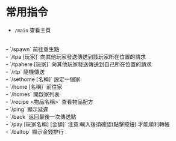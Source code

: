 # 常用指令
- `/main` 查看主頁
<br>
- `/spawn` 前往重生點
<br>
- `/tpa [玩家]` 向其他玩家發送傳送到該玩家所在位置的請求
<br>
- `/tpahere [玩家]` 向其他玩家發送傳送到自己所在位置的請求
<br>
- `/rtp` 隨機傳送
<br>
- `/sethome [名稱]` 設定一個家
<br>
- `/home [名稱]` 前往家
<br>
- `/homes` 開啟家列表
<br>
- `/recipe <物品名稱>` 查看物品配方
<br>
- `/ping` 顯示延遲
<br>
- `/back `返回最後一次傳送點
<br>
- `/pay [玩家名稱] [金額]` 注意:輸入後須確認(點擊按鈕) 才能順利轉帳
<br>
- `/baltop` 顯示金錢排行